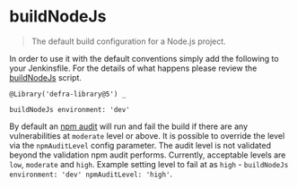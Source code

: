 # buildNodeJs

> The default build configuration for a Node.js project.

In order to use it with the default conventions simply add the following to
your Jenkinsfile.
For the details of what happens please review the
[buildNodeJs](buildNodeJs.groovy) script.

```
@Library('defra-library@5') _

buildNodeJs environment: 'dev'
```

By default an [npm audit](https://docs.npmjs.com/cli/audit) will run and
fail the build if there are any vulnerabilities at `moderate` level or above.
It is possible to override the level via the `npmAuditLevel` config parameter.
The audit level is not validated beyond the validation npm audit performs.
Currently, acceptable levels are `low`, `moderate` and `high`. Example setting
level to fail at as `high` -
`buildNodeJs environment: 'dev' npmAuditLevel: 'high'`.
